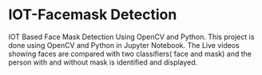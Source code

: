 # IOT-Facemask Detection
IOT Based Face Mask Detection Using OpenCV and Python.
This project is done using OpenCV and Python in Jupyter Notebook.
The Live videos showing faces are compared with two classifiers( face and mask) and the person with and without mask is identified and displayed.
